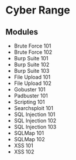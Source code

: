 # Cyber Range

## Modules
- Brute Force 101
- Brute Force 102
- Burp Suite 101
- Burp Suite 102
- Burp Suite 103
- File Upload 101
- File Upload 102
- Gobuster 101
- Padbuster 101
- Scripting 101
- Searchsploit 101
- SQL Injection 101
- SQL Injection 102
- SQL Injection 103
- SQLMap 101
- SQLMap 102
- XSS 101
- XSS 102
